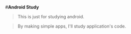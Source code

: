 #__Android Study__



>This is just for studying android.

>By making simple apps, I'll study application's code.

